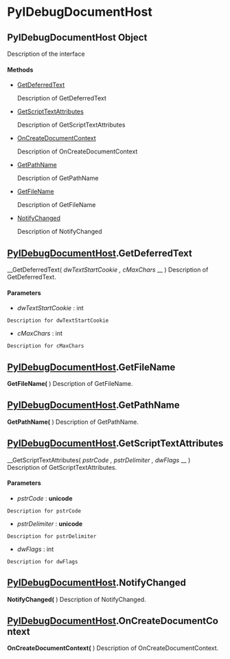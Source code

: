 # PyIDebugDocumentHost

## PyIDebugDocumentHost Object

Description of the interface

#### Methods


  - [GetDeferredText](PyIDebugDocumentHost.md#pyidebugdocumenthostgetdeferredtext)

    Description of GetDeferredText&nbsp;

  - [GetScriptTextAttributes](PyIDebugDocumentHost.md#pyidebugdocumenthostgetscripttextattributes)

    Description of GetScriptTextAttributes&nbsp;

  - [OnCreateDocumentContext](PyIDebugDocumentHost.md#pyidebugdocumenthostoncreatedocumentcontext)

    Description of OnCreateDocumentContext&nbsp;

  - [GetPathName](PyIDebugDocumentHost.md#pyidebugdocumenthostgetpathname)

    Description of GetPathName&nbsp;

  - [GetFileName](PyIDebugDocumentHost.md#pyidebugdocumenthostgetfilename)

    Description of GetFileName&nbsp;

  - [NotifyChanged](PyIDebugDocumentHost.md#pyidebugdocumenthostnotifychanged)

    Description of NotifyChanged&nbsp;

## [PyIDebugDocumentHost](#pyidebugdocumenthost).GetDeferredText

 __GetDeferredText( *dwTextStartCookie*  *, cMaxChars* __ )
Description of GetDeferredText.

#### Parameters


  -  *dwTextStartCookie* : int

    Description for dwTextStartCookie

  -  *cMaxChars* : int

    Description for cMaxChars

## [PyIDebugDocumentHost](#pyidebugdocumenthost).GetFileName

 __GetFileName(__ )
Description of GetFileName.

## [PyIDebugDocumentHost](#pyidebugdocumenthost).GetPathName

 __GetPathName(__ )
Description of GetPathName.

## [PyIDebugDocumentHost](#pyidebugdocumenthost).GetScriptTextAttributes

 __GetScriptTextAttributes( *pstrCode*  *, pstrDelimiter*  *, dwFlags* __ )
Description of GetScriptTextAttributes.

#### Parameters


  -  *pstrCode* : __unicode__ 

    Description for pstrCode

  -  *pstrDelimiter* : __unicode__ 

    Description for pstrDelimiter

  -  *dwFlags* : int

    Description for dwFlags

## [PyIDebugDocumentHost](#pyidebugdocumenthost).NotifyChanged

 __NotifyChanged(__ )
Description of NotifyChanged.

## [PyIDebugDocumentHost](#pyidebugdocumenthost).OnCreateDocumentContext

 __OnCreateDocumentContext(__ )
Description of OnCreateDocumentContext.